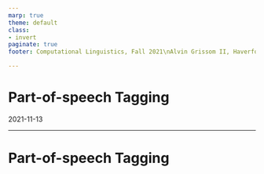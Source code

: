 ```yaml
---
marp: true
theme: default
class:
- invert
paginate: true
footer: Computational Linguistics, Fall 2021\nAlvin Grissom II, Haverford College

---
```

# Part-of-speech Tagging
2021-11-13

---
# Part-of-speech Tagging

